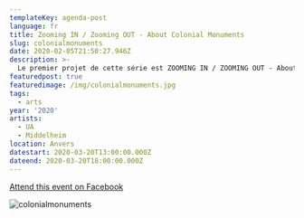 ```yaml
---
templateKey: agenda-post
language: fr
title: Zooming IN / Zooming OUT - About Colonial Monuments
slug: colonialmonuments
date: 2020-02-05T21:50:27.946Z
description: >-
  Le premier projet de cette série est ZOOMING IN / ZOOMING OUT - About Colonial Monuments, un symposium dans lequel des universitaires, des artistes et des travailleurs culturels parlent d'attitudes historiques, d'actions de restauration, de réponses artistiques et de choix institutionnels.
featuredpost: true
featuredimage: /img/colonialmonuments.jpg
tags:
  - arts
year: '2020'
artists:
  - UA
  - Middelheim
location: Anvers
datestart: 2020-03-20T13:00:00.000Z
dateend: 2020-03-20T18:00:00.000Z
---
```

[Attend this event on Facebook](https://www.facebook.com/events/277547893221661/)

![colonialmonuments](/img/colonialmonuments.jpg "colonialmonuments")
